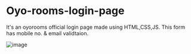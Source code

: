 # Oyo-rooms-login-page
It's an oyorooms official login page made using HTML,CSS,JS.
This form has mobile no. & email validtaion.


![image](https://user-images.githubusercontent.com/39726093/54068145-46509500-426f-11e9-9dd1-3c2d35bb5ab6.png)
